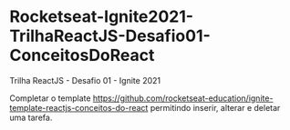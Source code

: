 # Rocketseat-Ignite2021-TrilhaReactJS-Desafio01-ConceitosDoReact
 Trilha ReactJS - Desafio 01 - Ignite 2021

Completar o template https://github.com/rocketseat-education/ignite-template-reactjs-conceitos-do-react permitindo inserir, alterar e deletar uma tarefa.
